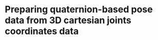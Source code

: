 # Preparing quaternion-based pose data from 3D cartesian joints coordinates data


[//]: # (## 🔃 Skeletal Representations)

[//]: # ()
[//]: # (Helper tools to **write skeletal poses with different formalisms** and **go from one to another** effortlessly.)

[//]: # ()
[//]: # (---)

[//]: # ()
[//]: # (### Classical absolute cartesian representation)

[//]: # ()
[//]: # ($$ \textbf{SkelPose}^{cart} := &#40;&#40;x_k, y_k, z_k&#41;&#41;_{1 \leq k \leq N} =: &#40;X_k&#41;_k \in \mathbb{R}^{N \times 3} $$)

[//]: # ()
[//]: # (---)

[//]: # ()
[//]: # (### Quaternion-based representation)

[//]: # ()
[//]: # ($$ \textbf{SkelPose}^{quart} := )

[//]: # (&#40;&#40;\cos&#40;\frac{\theta}{2}&#41;, \sin&#40;\frac{\theta}{2}&#41; u_x^{&#40;i&#41;}, \sin&#40;\frac{\theta}{2}&#41; u_y^{&#40;i&#41;}, \sin&#40;\frac{\theta}{2}&#41; u_z^{&#40;i&#41;}, l_i&#41;&#41;_{1 \leq i \leq M} $$)

[//]: # ($$ =: &#40;q^{&#40;i&#41;}_1, q^{&#40;i&#41;}_2, q^{&#40;i&#41;}_3, q^{&#40;i&#41;}_4, l_i&#41;_i )

[//]: # (\in \mathbb{R}^{M \times 5} $$)

[//]: # ($$ \text{with } \| u^{&#40;i&#41;} \| = 1 $$)

[//]: # ($$ \text{and } X_{root} \in \mathbb{R}^3 $$)

[//]: # ($$ \text{and } G_{Skel} := &#40;V, E&#41; $$)

[//]: # ($$ \text{where } V := \{ 1, 2, ..., N \},~ E := \{ &#40;V_{Parent_i}, V_{Child_i}&#41;, 1 \leq i \leq M \} $$)

[//]: # ()
[//]: # (Given the graph structure $G_{Skel}$ of the skeleton as a tree, )

[//]: # (and a bind pose $&#40;X_k^0&#41;_k$ &#40;e.g. T-pose&#41;, one can obtain the quaternions-based representation)

[//]: # (of the pose from the cartesian 3D coordinates by computing, recursively, starting from the root node:)

[//]: # ()
[//]: # ($$)

[//]: # (q^{&#40;i&#41;} = &#40;\cos&#40;\frac{\theta^{&#40;i&#41;}}{2}&#41;, \sin&#40;\frac{\theta^{&#40;i&#41;}}{2}&#41; u^{&#40;i&#41;}&#41;~ \text{where}~\begin{cases})

[//]: # (v^{&#40;i&#41;} = \frac{X_{Child_i} - X_{Parent_i}}{\| X_{Child_i} - X_{Parent_i} \|}, ~  v^{&#40;i&#41;}_0 )

[//]: # (= \frac{X_{Child_i}^0 - X_{Parent_i}^0}{\| X_{Child_i}^0 - X_{Parent_i}^0 \|} \\)

[//]: # (u^{&#40;i&#41;} = \frac{ v^{&#40;i&#41;} \wedge v^{&#40;i&#41;}_0 }{\| v^{&#40;i&#41;} \wedge v^{&#40;i&#41;}_0 \|} \\)

[//]: # (\theta^{&#40;i&#41;} = \arccos&#40;v^{&#40;i&#41;} \cdot v^{&#40;i&#41;}_0&#41;)

[//]: # (\end{cases})

[//]: # ($$)

[//]: # ()
[//]: # (Inversely, to obtain cartesian $&#40;x, y, z&#41;$ coordinates from quaternions, we will compute, recursively from the root node:)

[//]: # ()
[//]: # ($$ &#40;0, X_k&#41; = &#40;0, X_{\text{Parent of }k}&#41; + l_{i_k} \left&#40; q^{&#40;i_k&#41;} &#40;0, v^{&#40;i_k&#41;}_0&#41; {q^{&#40;i_k&#41;}}^{-1} \right&#41;$$)

[//]: # ()
[//]: # (#### *Distance between quaternions &#40;the geodesic norm&#41;*)

[//]: # ()
[//]: # (The distance between two quaternions $q$ and $q'$ can be expressed through the geodesic distance as:)

[//]: # ()
[//]: # ($$ d_g&#40;q, q'&#41; := | ln&#40;q^{-1} q'&#41; | $$)

[//]: # ()
[//]: # (where $q^{-1} = \frac{\overline{q}}{\| q \| ^2}$ with $\overline{q} = &#40;\cos&#40;\frac{\theta}{2}&#41;, -\sin&#40;\frac{\theta}{2}&#41; u&#41;$)

[//]: # (the conjugate of $q$.)

[//]: # ()
[//]: # (Or:)

[//]: # ()
[//]: # ($$ d_g&#40;q, q'&#41; := \arccos&#40; 2 &#40;q q'&#41;^2 - 1&#41; $$)

[//]: # ()
[//]: # (**Sources**: *geodesic norm* section in the [Quaternion Wiki page]&#40;https://en.wikipedia.org/wiki/Quaternion&#41;.)

[//]: # ()
[//]: # (## 🚹 Skeleton Structures)

[//]: # ()
[//]: # (*Helpers for common skeleton structures in SLP.*)

[//]: # ()
[//]: # (Typically, these structures will be **written in a graph-like structure** as follows.)

[//]: # (If we want to represent the following structure:)

[//]: # ()
[//]: # (```)

[//]: # (                    &#40;1&#41;)

[//]: # (                     |)

[//]: # (                    {1})

[//]: # (                     |)

[//]: # (     &#40;3&#41; ---{2}---- &#40;2&#41; ---{2}---- &#40;4&#41;)

[//]: # (```)

[//]: # ()
[//]: # (where `{i}` is the bone level number and `&#40;j&#41;` is the node ID, we will write:)

[//]: # ()
[//]: # (```python)

[//]: # (SKEL = &#40;)

[//]: # (    &#40;1, 2, 1&#41;,  # &#40;ParentJointID, ChildJointID, BoneID&#41;)

[//]: # (    &#40;2, 3, 2&#41;,)

[//]: # (    &#40;2, 4, 2&#41;,)

[//]: # (&#41;)

[//]: # (```)

[//]: # ()
[//]: # (---)

[//]: # ()
[//]: # (### Usage)

[//]: # ()
[//]: # (Import a structure as follows:)

[//]: # ()
[//]: # (```python)

[//]: # (from utils.skeleletal_structures_helper import YOUR_SKEL_STRUCTURE_NAME)

[//]: # (```)

[//]: # ()
[//]: # (Possible values for `YOUR_SKEL_STRUCTURE_NAME` are listed below.)

[//]: # ()
[//]: # (---)